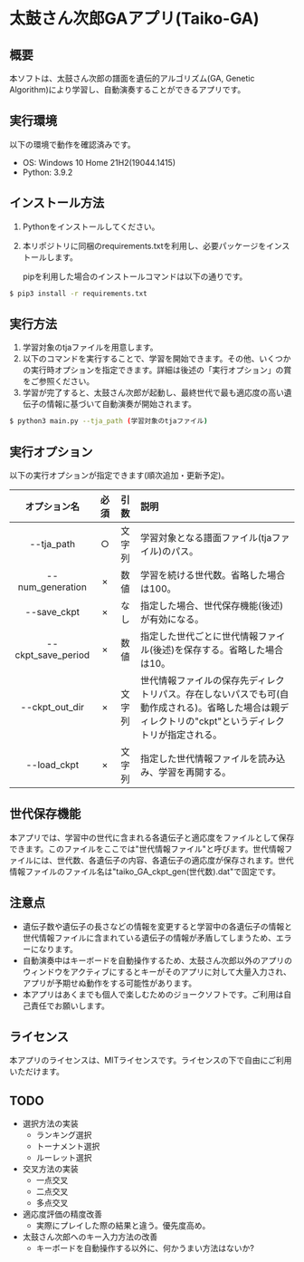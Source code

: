 # 太鼓さん次郎GAアプリ(Taiko-GA)
## 概要

本ソフトは、太鼓さん次郎の譜面を遺伝的アルゴリズム(GA, Genetic Algorithm)により学習し、自動演奏することができるアプリです。



## 実行環境

以下の環境で動作を確認済みです。

- OS: Windows 10 Home 21H2(19044.1415)
- Python: 3.9.2



## インストール方法

1. Pythonをインストールしてください。

2. 本リポジトリに同梱のrequirements.txtを利用し、必要パッケージをインストールします。

   pipを利用した場合のインストールコマンドは以下の通りです。

```bash
$ pip3 install -r requirements.txt
```



## 実行方法

1. 学習対象のtjaファイルを用意します。
2. 以下のコマンドを実行することで、学習を開始できます。その他、いくつかの実行時オプションを指定できます。詳細は後述の「実行オプション」の賞をご参照ください。
3. 学習が完了すると、太鼓さん次郎が起動し、最終世代で最も適応度の高い遺伝子の情報に基づいて自動演奏が開始されます。

```bash
$ python3 main.py --tja_path (学習対象のtjaファイル)
```



## 実行オプション

以下の実行オプションが指定できます(順次追加・更新予定)。

|    オプション名    | 必須 |  引数  | 説明                                                         |
| :----------------: | :--: | :----: | :----------------------------------------------------------- |
|     --tja_path     |  ○   | 文字列 | 学習対象となる譜面ファイル(tjaファイル)のパス。              |
|  --num_generation  |  ×   |  数値  | 学習を続ける世代数。省略した場合は100。                      |
|    --save_ckpt     |  ×   |  なし  | 指定した場合、世代保存機能(後述)が有効になる。               |
| --ckpt_save_period |  ×   |  数値  | 指定した世代ごとに世代情報ファイル(後述)を保存する。省略した場合は10。 |
|   --ckpt_out_dir   |  ×   | 文字列 | 世代情報ファイルの保存先ディレクトリパス。存在しないパスでも可(自動作成される)。省略した場合は親ディレクトリの"ckpt"というディレクトリが指定される。 |
|    --load_ckpt     |  ×   | 文字列 | 指定した世代情報ファイルを読み込み、学習を再開する。         |



## 世代保存機能

本アプリでは、学習中の世代に含まれる各遺伝子と適応度をファイルとして保存できます。このファイルをここでは"世代情報ファイル"と呼びます。世代情報ファイルには、世代数、各遺伝子の内容、各遺伝子の適応度が保存されます。世代情報ファイルのファイル名は"taiko_GA_ckpt_gen(世代数).dat"で固定です。



## 注意点

- 遺伝子数や遺伝子の長さなどの情報を変更すると学習中の各遺伝子の情報と世代情報ファイルに含まれている遺伝子の情報が矛盾してしまうため、エラーになります。
- 自動演奏中はキーボードを自動操作するため、太鼓さん次郎以外のアプリのウィンドウをアクティブにするとキーがそのアプリに対して大量入力され、アプリが予期せぬ動作をする可能性があります。
- 本アプリはあくまでも個人で楽しむためのジョークソフトです。ご利用は自己責任でお願いします。



## ライセンス

本アプリのライセンスは、MITライセンスです。ライセンスの下で自由にご利用いただけます。



## TODO

- 選択方法の実装
  - ランキング選択
  - トーナメント選択
  - ルーレット選択
- 交叉方法の実装
  - 一点交叉
  - 二点交叉
  - 多点交叉
- 適応度評価の精度改善
  - 実際にプレイした際の結果と違う。優先度高め。
- 太鼓さん次郎へのキー入力方法の改善
  - キーボードを自動操作する以外に、何かうまい方法はないか?
